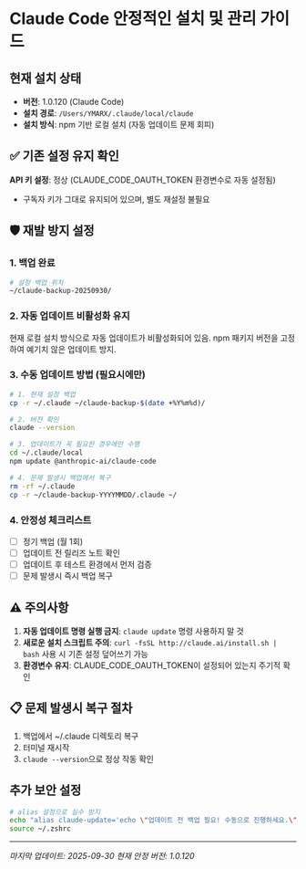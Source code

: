 # Claude Code 안정적인 설치 및 관리 가이드

## 현재 설치 상태
- **버전**: 1.0.120 (Claude Code)
- **설치 경로**: `/Users/YMARX/.claude/local/claude`
- **설치 방식**: npm 기반 로컬 설치 (자동 업데이트 문제 회피)

## ✅ 기존 설정 유지 확인
**API 키 설정**: 정상 (CLAUDE_CODE_OAUTH_TOKEN 환경변수로 자동 설정됨)
- 구독자 키가 그대로 유지되어 있으며, 별도 재설정 불필요

## 🛡️ 재발 방지 설정

### 1. 백업 완료
```bash
# 설정 백업 위치
~/claude-backup-20250930/
```

### 2. 자동 업데이트 비활성화 유지
현재 로컬 설치 방식으로 자동 업데이트가 비활성화되어 있음.
npm 패키지 버전을 고정하여 예기치 않은 업데이트 방지.

### 3. 수동 업데이트 방법 (필요시에만)
```bash
# 1. 현재 설정 백업
cp -r ~/.claude ~/claude-backup-$(date +%Y%m%d)/

# 2. 버전 확인
claude --version

# 3. 업데이트가 꼭 필요한 경우에만 수행
cd ~/.claude/local
npm update @anthropic-ai/claude-code

# 4. 문제 발생시 백업에서 복구
rm -rf ~/.claude
cp -r ~/claude-backup-YYYYMMDD/.claude ~/
```

### 4. 안정성 체크리스트
- [ ] 정기 백업 (월 1회)
- [ ] 업데이트 전 릴리즈 노트 확인
- [ ] 업데이트 후 테스트 환경에서 먼저 검증
- [ ] 문제 발생시 즉시 백업 복구

## ⚠️ 주의사항
1. **자동 업데이트 명령 실행 금지**: `claude update` 명령 사용하지 말 것
2. **새로운 설치 스크립트 주의**: `curl -fsSL http://claude.ai/install.sh | bash` 사용 시 기존 설정 덮어쓰기 가능
3. **환경변수 유지**: CLAUDE_CODE_OAUTH_TOKEN이 설정되어 있는지 주기적 확인

## 📋 문제 발생시 복구 절차
1. 백업에서 ~/.claude 디렉토리 복구
2. 터미널 재시작
3. `claude --version`으로 정상 작동 확인

## 추가 보안 설정
```bash
# alias 설정으로 실수 방지
echo "alias claude-update='echo \"업데이트 전 백업 필요! 수동으로 진행하세요.\"'" >> ~/.zshrc
source ~/.zshrc
```

---
*마지막 업데이트: 2025-09-30*
*현재 안정 버전: 1.0.120*